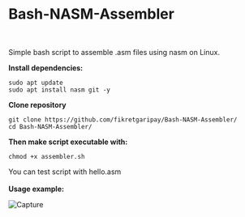 # Bash-NASM-Assembler

<br>

Simple bash script to assemble .asm files using nasm on Linux.

<b>Install dependencies:</b>

```
sudo apt update
sudo apt install nasm git -y
```

<b>Clone repository</b>

```
git clone https://github.com/fikretgaripay/Bash-NASM-Assembler/
cd Bash-NASM-Assembler/
```

<b>Then make script executable with:</b>

```
chmod +x assembler.sh
```

You can test script with hello.asm
<br>
<br>
<b>Usage example:</b>

![Capture](https://user-images.githubusercontent.com/58850695/119785014-7976b180-bed7-11eb-8e81-c50b8e8e2769.PNG)


